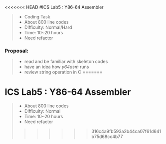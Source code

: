 <<<<<<< HEAD
#ICS Lab5 : Y86-64 Assembler

> * Coding Task
> * About 800 line codes
> * Difficulty: Normal/Hard
> * Time: 10~20 hours
> * Need refactor

### Proposal:

> * read and be familiar with skeleton codes
> * have an idea how *y64asm* runs
> * review string operation in C
=======
# ICS Lab5 : Y86-64 Assembler

> * About 800 line codes
> * Difficulty: Normal
> * Time: 10~20 hours
> * Need refactor
>>>>>>> 316c4a9fb593a2b44ca07f61d641b75d68cc4b77
